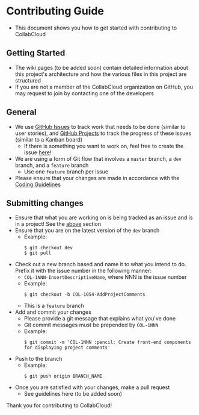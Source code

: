 # Contributing Guide

- This document shows you how to get started with contributing to CollabCloud

## Getting Started
- The wiki pages (to be added soon) contain detailed information about this project's architecture and how the various files in this project are structured
- If you are not a member of the CollabCloud organization on GitHub, you may request to join by contacting one of the developers

## General <a name = "general"></a>
- We use [GitHub Issues](https://github.com/collabcloud/project-collabcloud/issues) to track work that needs to be done (similar to user stories), and [GitHub Projects](https://github.com/collabcloud/project-collabcloud/projects) to track the progress of these issues (similar to a Kanban board) 
  - If there is something you want to work on, feel free to create the issue [here](https://github.com/collabcloud/project-collabcloud/issues/new/choose)!
- We are using a form of Git flow that involves a `master` branch, a `dev` branch, and a `feature` branch
  - Use one `feature` branch per issue
- Please ensure that your changes are made in accordance with the [Coding Guidelines](./CODING_GUIDELINES.md)

## Submitting changes

- Ensure that what you are working on is being tracked as an issue and is in a project! See the [above](#general) section
- Ensure that you are on the latest version of the `dev` branch
  - Example:
    ````
    $ git checkout dev
    $ git pull
    ````
- Check out a new branch based and name it to what you intend to do. Prefix it with the issue number in the following manner:
  - `COL-1NNN-InsertDescriptiveName`, where NNN is the issue number 
  - Example:
    ````
    $ git checkout -b COL-1054-AddProjectComments
    ````
  - This is a `feature` branch
- Add and commit your changes
  - Please provide a git message that explains what you've done
  - Git commit messages must be prepended by `COL-1NNN`
  - Example:
    ````
    $ git commit -m 'COL-1NNN :pencil: Create front-end components for displaying project comments'
    ````
- Push to the branch
  - Example:
    ````
    $ git push origin BRANCH_NAME
    ````
- Once you are satisfied with your changes, make a pull request
  - See guidelines here (to be added soon)
  
Thank you for contributing to CollabCloud!
